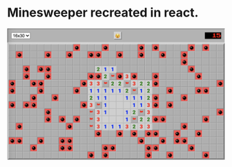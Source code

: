# Minesweeper recreated in react.

![readmepic.png](https://github.com/emilmyresten/ReactMinesweeper/blob/master/src/assets/readmepic.png?raw=true)